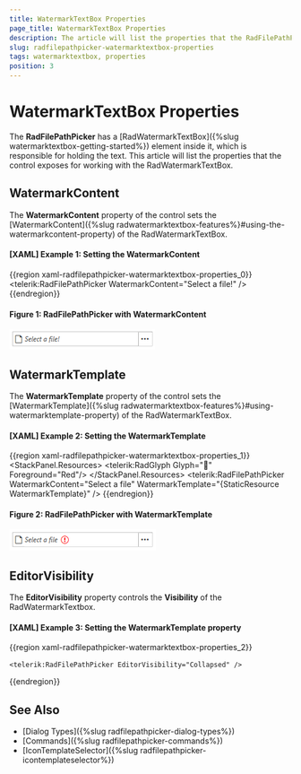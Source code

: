 ```yaml
---
title: WatermarkTextBox Properties
page_title: WatermarkTextBox Properties
description: The article will list the properties that the RadFilePathPicker control exposes for controlling the behavior of the RadWatermarkTextBox inside it.
slug: radfilepathpicker-watermarktextbox-properties
tags: watermarktextbox, properties
position: 3
---
```


# WatermarkTextBox Properties

The __RadFilePathPicker__ has a [RadWatermarkTextBox]({%slug watermarktextbox-getting-started%}) element inside it, which is responsible for holding the text. This article will list the properties that the control exposes for working with the RadWatermarkTextBox.

## WatermarkContent

The __WatermarkContent__ property of the control sets the [WatermarkContent]({%slug radwatermarktextbox-features%}#using-the-watermarkcontent-property) of the RadWatermarkTextBox. 

#### __[XAML] Example 1: Setting the WatermarkContent__
{{region xaml-radfilepathpicker-watermarktextbox-properties_0}}
	<telerik:RadFilePathPicker WatermarkContent="Select a file!" />
{{endregion}}

#### __Figure 1: RadFilePathPicker with WatermarkContent__
![RadFilePathPicker with WatermarkContent](images/FilePathPicker_WatermarkContent.png)

## WatermarkTemplate

The __WatermarkTemplate__ property of the control sets the [WatermarkTemplate]({%slug radwatermarktextbox-features%}#using-watermarktemplate-property) of the RadWatermarkTextBox.

#### __[XAML] Example 2: Setting the WatermarkTemplate__
{{region xaml-radfilepathpicker-watermarktextbox-properties_1}}
	<StackPanel>
        <StackPanel.Resources>
            <DataTemplate x:Key="WatermarkTemplate">
                <StackPanel Orientation="Horizontal">
                    <TextBlock Text="{Binding}" Margin="0 0 5 0" />
                    <telerik:RadGlyph Glyph="&#xe403;" Foreground="Red"/>
                </StackPanel>
            </DataTemplate>
        </StackPanel.Resources>
        <telerik:RadFilePathPicker WatermarkContent="Select a file" WatermarkTemplate="{StaticResource WatermarkTemplate}" />
    </StackPanel>
{{endregion}}

#### __Figure 2: RadFilePathPicker with WatermarkTemplate__
![RadFilePathPicker with WatermarkTemplate](images/FilePathPicker_WatermarkTemplate.png)

## EditorVisibility

The __EditorVisibility__ property controls the __Visibility__ of the RadWatermarkTextbox. 

#### __[XAML] Example 3: Setting the WatermarkTemplate property__
{{region xaml-radfilepathpicker-watermarktextbox-properties_2}}

    <telerik:RadFilePathPicker EditorVisibility="Collapsed" />
{{endregion}}

## See Also

* [Dialog Types]({%slug radfilepathpicker-dialog-types%})
* [Commands]({%slug radfilepathpicker-commands%})
* [IconTemplateSelector]({%slug radfilepathpicker-icontemplateselector%})